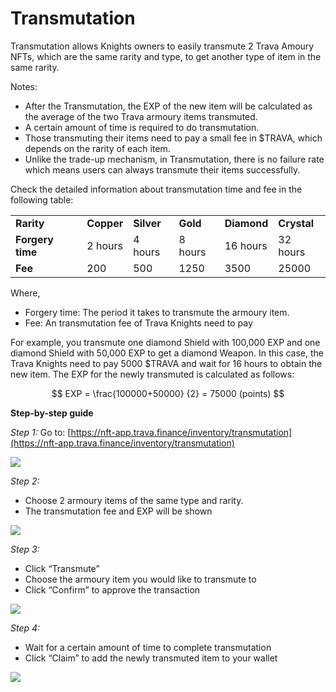# Transmutation



Transmutation allows Knights owners to easily transmute 2 Trava Amoury NFTs, which are the same rarity and type, to get another type of item in the same rarity.

Notes:

* After the Transmutation, the EXP of the new item will be calculated as the average of the two Trava armoury items transmuted.
* A certain amount of time is required to do transmutation.
* Those transmuting their items need to pay a small fee in  $TRAVA, which depends on the rarity of each item.
* Unlike the trade-up mechanism, in Transmutation, there is no failure rate which means users can always transmute their items successfully.

Check the detailed information about transmutation time and fee in the following table:  &#x20;

|                  |            |            |          |             |             |
| ---------------- | ---------- | ---------- | -------- | ----------- | ----------- |
| **Rarity**       | **Copper** | **Silver** | **Gold** | **Diamond** | **Crystal** |
| **Forgery time** | 2 hours    | 4 hours    | 8 hours  | 16 hours    | 32 hours    |
| **Fee**          | 200        | 500        | 1250     | 3500        | 25000       |

Where,

* Forgery time: The period it takes to transmute the armoury item.
* Fee: An transmutation fee of Trava Knights need to pay

For example, you transmute one diamond Shield with 100,000 EXP and one diamond Shield with 50,000 EXP to get a diamond Weapon. In this case, the Trava Knights need to pay 5000 $TRAVA and wait for 16 hours to obtain the new item. The EXP for the newly transmuted is calculated as follows:

$$
EXP = \frac{100000+50000} {2} = 75000 (points)
$$

**Step-by-step guide**

_Step 1:_ Go to: [https://nft-app.trava.finance/inventory/transmutation](https://nft-app.trava.finance/inventory/transmutation)

![](https://lh4.googleusercontent.com/V5x6b1V6fswwLhsGwN-D8iSU\_0ffCcR86gq2ZSzcfALgJ1jW70od2c9UwlmookQuZfP5FGooPaUuSxV4FWneGJhp\_TnfFcdFY-T29XBRYFjEU-qlp-J1gS6tew0abfJlCFduJX-D)

_Step 2:_

* Choose 2 armoury items of the same type and rarity.
* The transmutation fee and EXP will be shown

![](https://lh3.googleusercontent.com/3mbrpgLA9cn2eMcKcJXkgCmEuV8J3-bhhb1zggmYn2RvAHfAEx2lepc5xCPg4JktK68LchW6QLHgZDx-yYp-Pt6o82hmvRsxl7U7Ak68IIrL4EP4nK\_J5r7vGGkZQapEILK4pXOK)

_Step 3:_

* Click “Transmute”
* Choose the armoury item you would like to transmute to
* Click “Confirm” to approve the transaction

![](https://lh4.googleusercontent.com/2SynPU7H-xR4rcvuGzOKfE7XyZwfd60ewuAGM6ypJDu2IJueMieO1PLknbb86FvScdGR-xH-P4zZ6rke7OeZcsovZFk9QmtA612JEFGOJcseaKelDzO5B-oMts0u4xbwAy0aNa0u)

_Step 4:_

* Wait for a certain amount of time to complete transmutation
* Click “Claim” to add the newly transmuted item to your wallet

![](https://lh5.googleusercontent.com/En5FwzpFy8tD1Zo056eTR6oheazsjbHOpes\_90gap0r8B0beqRu1qi55QgiYp23e5pddIusndd3bZlY\_Px\_HeiyD5JbIq4SkGJ7k\_AJiQN9GjxDIG3m2S6Hl6nay\_BzbyyIF5t0x)

